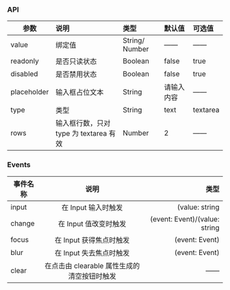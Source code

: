 ### API

| 参数         |说明        |类型 |默认值 |可选值 |
| ------------ | :----------------|:------- | :----- | :----- |
| value |                 绑定值                 | String/ Number |         —— |       —— |
| readonly        |              是否只读状态              |        Boolean |      false |     true |
| disabled        |              是否禁用状态              |        Boolean |      false |     true |
| placeholder     |             输入框占位文本             |         String | 请输入内容 |       —— |
| type            |                  类型                  |         String |       text | textarea |
| rows            | 输入框行数，只对 type 为 textarea 有效 |         Number |          2 |       —— |
### Events

| 事件名称 |      说明      | 类型 |
| -------- | :------------: | -------: |
| input    |             在 Input 输入时触发             |                (value: string | number) |
| change   |            在 Input 值改变时触发            | (event: Event)/(value: string | number) |
| focus    |           在 Input 获得焦点时触发           |                (event: Event) |
| blur     |           在 Input 失去焦点时触发           |                (event: Event) |
| clear    | 在点击由 clearable 属性生成的清空按钮时触发 |                            —— |
